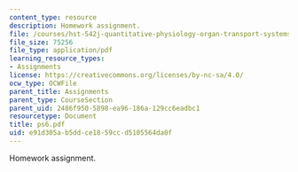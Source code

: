```yaml
---
content_type: resource
description: Homework assignment.
file: /courses/hst-542j-quantitative-physiology-organ-transport-systems-spring-2004/e91d305ab5ddce1859ccd5105564da0f_ps6.pdf
file_size: 75256
file_type: application/pdf
learning_resource_types:
- Assignments
license: https://creativecommons.org/licenses/by-nc-sa/4.0/
ocw_type: OCWFile
parent_title: Assignments
parent_type: CourseSection
parent_uid: 2486f950-5898-ea96-186a-129cc6eadbc1
resourcetype: Document
title: ps6.pdf
uid: e91d305a-b5dd-ce18-59cc-d5105564da0f
---
```

Homework assignment.